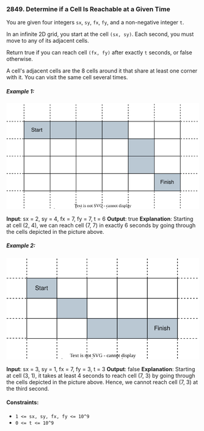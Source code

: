 ### 2849. Determine if a Cell Is Reachable at a Given Time

You are given four integers `sx`, `sy`, `fx`, `fy`, and a non-negative integer `t`.

In an infinite 2D grid, you start at the cell `(sx, sy)`. Each second, you must move to any of its adjacent cells.

Return true if you can reach cell `(fx, fy)` after exactly `t` seconds, or false otherwise.

A cell's adjacent cells are the 8 cells around it that share at least one corner with it. You can visit the same cell several times.

##### Example 1:

![](./assets/img/example2.svg)

**Input**: sx = 2, sy = 4, fx = 7, fy = 7, t = 6
**Output**: true
**Explanation**: Starting at cell (2, 4), we can reach cell (7, 7) in exactly 6 seconds by going through the cells depicted in the picture above.

##### Example 2:

![](./assets/img/example1.svg)

**Input**: sx = 3, sy = 1, fx = 7, fy = 3, t = 3
**Output**: false
**Explanation**: Starting at cell (3, 1), it takes at least 4 seconds to reach cell (7, 3) by going through the cells depicted in the picture above. Hence, we cannot reach cell (7, 3) at the third second.

#### Constraints:

-   `1 <= sx, sy, fx, fy <= 10^9`
-   `0 <= t <= 10^9`
